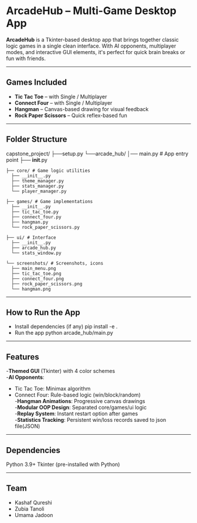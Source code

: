 # ArcadeHub – Multi-Game Desktop App

**ArcadeHub** is a Tkinter-based desktop app that brings together classic logic games in a single clean interface. With AI opponents, multiplayer modes, and interactive GUI elements, it's perfect for quick brain breaks or fun with friends.

---

## Games Included
- **Tic Tac Toe** – with Single / Multiplayer
- **Connect Four** – with Single / Multiplayer
- **Hangman** – Canvas-based drawing for visual feedback
- **Rock Paper Scissors** – Quick reflex-based fun

---

## Folder Structure
capstone_project/
  ├──setup.py
  └──arcade_hub/
    │── main.py # App entry point
    ├── __init__.py

    ├── core/ # Game logic utilities
      ├── __init__.py
      ├── theme_manager.py 
      ├── stats_manager.py 
      └── player_manager.py 

    ├── games/ # Game implementations
      ├── __init__.py
      ├── tic_tac_toe.py
      ├── connect_four.py
      ├── hangman.py
      └── rock_paper_scissors.py

    ├── ui/ # Interface
      ├── __init__.py
      ├── arcade_hub.py 
      └── stats_window.py

    └── screenshots/ # Screenshots, icons
      ├── main_menu.png
      ├── tic_tac_toe.png
      ├── connect_four.png
      ├── rock_paper_scissors.png
      └── hangman.png

---

## How to Run the App

- Install dependencies (if any)
pip install -e .
- Run the app
python arcade_hub/main.py

---

## Features

-**Themed GUI** (Tkinter) with 4 color schemes  
-**AI Opponents**:  
  - Tic Tac Toe: Minimax algorithm  
  - Connect Four: Rule-based logic (win/block/random)  
-**Hangman Animations**: Progressive canvas drawings  
-**Modular OOP Design**: Separated core/games/ui logic  
-**Replay System**: Instant restart option after games  
-**Statistics Tracking**: Persistent win/loss records saved to json file(JSON)  

---
## Dependencies

Python 3.9+
Tkinter (pre-installed with Python)

---

## Team

- Kashaf Qureshi
- Zubia Tanoli
- Umama Jadoon